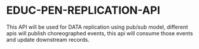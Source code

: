 # EDUC-PEN-REPLICATION-API
This  API will be used for DATA replication using pub/sub model, different apis will publish choreographed events, this api will consume those events and update downstream records.
